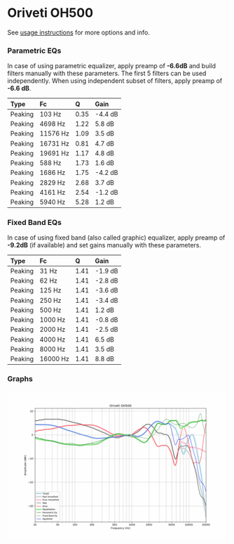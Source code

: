 # Oriveti OH500
See [usage instructions](https://github.com/jaakkopasanen/AutoEq#usage) for more options and info.

### Parametric EQs
In case of using parametric equalizer, apply preamp of **-6.6dB** and build filters manually
with these parameters. The first 5 filters can be used independently.
When using independent subset of filters, apply preamp of **-6.6 dB**.

| Type    | Fc       |    Q | Gain    |
|:--------|:---------|:-----|:--------|
| Peaking | 103 Hz   | 0.35 | -4.4 dB |
| Peaking | 4698 Hz  | 1.22 | 5.8 dB  |
| Peaking | 11576 Hz | 1.09 | 3.5 dB  |
| Peaking | 16731 Hz | 0.81 | 4.7 dB  |
| Peaking | 19691 Hz | 1.17 | 4.8 dB  |
| Peaking | 588 Hz   | 1.73 | 1.6 dB  |
| Peaking | 1686 Hz  | 1.75 | -4.2 dB |
| Peaking | 2829 Hz  | 2.68 | 3.7 dB  |
| Peaking | 4161 Hz  | 2.54 | -1.2 dB |
| Peaking | 5940 Hz  | 5.28 | 1.2 dB  |

### Fixed Band EQs
In case of using fixed band (also called graphic) equalizer, apply preamp of **-9.2dB**
(if available) and set gains manually with these parameters.

| Type    | Fc       |    Q | Gain    |
|:--------|:---------|:-----|:--------|
| Peaking | 31 Hz    | 1.41 | -1.9 dB |
| Peaking | 62 Hz    | 1.41 | -2.8 dB |
| Peaking | 125 Hz   | 1.41 | -3.6 dB |
| Peaking | 250 Hz   | 1.41 | -3.4 dB |
| Peaking | 500 Hz   | 1.41 | 1.2 dB  |
| Peaking | 1000 Hz  | 1.41 | -0.8 dB |
| Peaking | 2000 Hz  | 1.41 | -2.5 dB |
| Peaking | 4000 Hz  | 1.41 | 6.5 dB  |
| Peaking | 8000 Hz  | 1.41 | 3.5 dB  |
| Peaking | 16000 Hz | 1.41 | 8.8 dB  |

### Graphs
![](./Oriveti%20OH500.png)